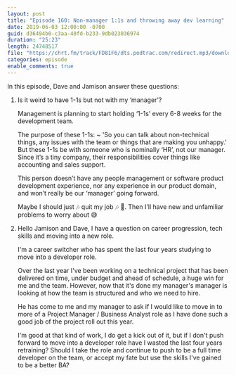 ```yaml
---
layout: post
title: "Episode 160: Non-manager 1:1s and throwing away dev learning"
date: 2019-06-03 12:00:00 -0700
guid: d36494b0-c3aa-40fd-b233-9db023036974
duration: "25:23"
length: 24748517
file: "https://chrt.fm/track/FD81F6/dts.podtrac.com/redirect.mp3/download.softskills.audio/sse-160.mp3"
categories: episode
enable_comments: true
---
```


In this episode, Dave and Jamison answer these questions:

1. Is it weird to have 1-1s but not with my ‘manager’?
   
   Management is planning to start holding ‘1-1s’ every 6-8 weeks for the development team.
   
   The purpose of these 1-1s: ~ 'So you can talk about non-technical things, any issues with the team or things that are making you unhappy.' But these 1-1s be with someone who is nominally ‘HR’, not our manager. Since it’s a tiny company, their responsibilities cover things like accounting and sales support.
   
   This person doesn’t have any people management or software product development experience, nor any experience in our product domain, and won’t really be our ‘manager’ going forward.
   
   Maybe I should just 🎶 quit my job 🎶 🕺. Then I'll have new and unfamiliar problems to worry about 😅
   


2. Hello Jamison and Dave, I have a question on career progression, tech skills and moving into a new role.
   
   I'm a career switcher who has spent the last four years studying to move into a developer role.
   
   Over the last year I've been working on a technical project that has been delivered on time, under budget and ahead of schedule, a huge win for me and the team.  However, now that it's done my manager's manager is looking at how the team is structured and who we need to hire.
   
   He has come to me and my manager to ask if I would like to move in to more of a Project Manager / Business Analyst role as I have done such a good job of the project roll out this year.
   
   I'm good at that kind of work, I do get a kick out of it, but if I don't push forward to move into a developer role have I wasted the last four years retraining?  Should I take the role and continue to push to be a full time developer on the team, or accept my fate but use the skills I've gained to be a better BA?
